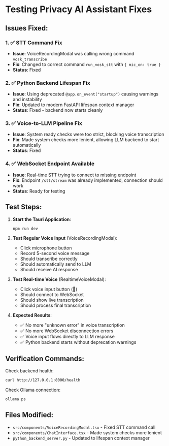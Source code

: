 # Testing Privacy AI Assistant Fixes

## Issues Fixed:

### 1. ✅ STT Command Fix
- **Issue**: VoiceRecordingModal was calling wrong command `vosk_transcribe`
- **Fix**: Changed to correct command `run_vosk_stt` with `{ mic_on: true }`
- **Status**: Fixed

### 2. ✅ Python Backend Lifespan Fix  
- **Issue**: Using deprecated `@app.on_event("startup")` causing warnings and instability
- **Fix**: Updated to modern FastAPI lifespan context manager
- **Status**: Fixed - backend now starts cleanly

### 3. ✅ Voice-to-LLM Pipeline Fix
- **Issue**: System ready checks were too strict, blocking voice transcription
- **Fix**: Made system checks more lenient, allowing LLM backend to start automatically  
- **Status**: Fixed

### 4. ✅ WebSocket Endpoint Available
- **Issue**: Real-time STT trying to connect to missing endpoint
- **Fix**: Endpoint `/stt/stream` was already implemented, connection should work
- **Status**: Ready for testing

## Test Steps:

1. **Start the Tauri Application**:
   ```bash
   npm run dev
   ```

2. **Test Regular Voice Input** (VoiceRecordingModal):
   - Click microphone button
   - Record 5-second voice message
   - Should transcribe correctly
   - Should automatically send to LLM
   - Should receive AI response

3. **Test Real-time Voice** (RealtimeVoiceModal):
   - Click voice input button (🎤)  
   - Should connect to WebSocket
   - Should show live transcription
   - Should process final transcription

4. **Expected Results**:
   - ✅ No more "unknown error" in voice transcription
   - ✅ No more WebSocket disconnection errors
   - ✅ Voice input flows directly to LLM response
   - ✅ Python backend starts without deprecation warnings

## Verification Commands:

Check backend health:
```bash
curl http://127.0.0.1:8000/health
```

Check Ollama connection:  
```bash
ollama ps
```

## Files Modified:
- `src/components/VoiceRecordingModal.tsx` - Fixed STT command call
- `src/components/ChatInterface.tsx` - Made system checks more lenient  
- `python_backend_server.py` - Updated to lifespan context manager
